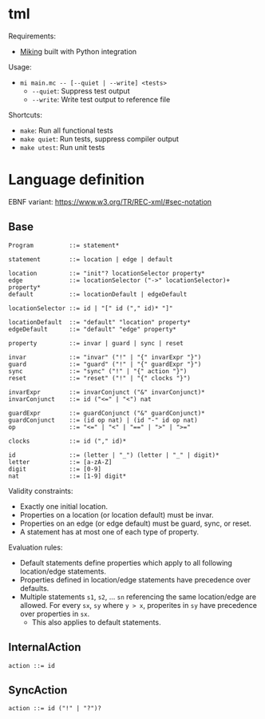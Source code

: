 # tml

Requirements:
- [Miking](https://github.com/miking-lang/miking/tree/develop) built with Python integration

Usage:
- `mi main.mc -- [--quiet | --write] <tests>`
    - `--quiet`: Suppress test output
    - `--write`: Write test output to reference file

Shortcuts:
- `make`: Run all functional tests
- `make quiet`: Run tests, suppress compiler output
- `make utest`: Run unit tests

# Language definition

EBNF variant: <https://www.w3.org/TR/REC-xml/#sec-notation>

## Base

```
Program          ::= statement*

statement        ::= location | edge | default

location         ::= "init"? locationSelector property*
edge             ::= locationSelector ("->" locationSelector)+ property*
default          ::= locationDefault | edgeDefault

locationSelector ::= id | "[" id ("," id)* "]"

locationDefault  ::= "default" "location" property*
edgeDefault      ::= "default" "edge" property*

property         ::= invar | guard | sync | reset

invar            ::= "invar" ("!" | "{" invarExpr "}")
guard            ::= "guard" ("!" | "{" guardExpr "}")
sync             ::= "sync" ("!" | "{" action "}")
reset            ::= "reset" ("!" | "{" clocks "}")

invarExpr        ::= invarConjunct ("&" invarConjunct)*
invarConjunct    ::= id ("<=" | "<") nat

guardExpr        ::= guardConjunct ("&" guardConjunct)*
guardConjunct    ::= (id op nat) | (id "-" id op nat)
op               ::= "<=" | "<" | "==" | ">" | ">="

clocks           ::= id ("," id)*

id               ::= (letter | "_") (letter | "_" | digit)*
letter           ::= [a-zA-Z]
digit            ::= [0-9]
nat              ::= [1-9] digit*
```

Validity constraints:
- Exactly one initial location.
- Properties on a location (or location default) must be invar.
- Properties on an edge (or edge default) must be guard, sync, or reset.
- A statement has at most one of each type of property.

Evaluation rules:
- Default statements define properties which apply to all following location/edge statements.
- Properties defined in location/edge statements have precedence over defaults.
- Multiple statements `s1`, `s2`, ... `sn` referencing the same location/edge are allowed. For every `sx`, `sy` where `y > x`, properites in `sy` have precedence over properties in `sx`.
    - This also applies to default statements.

## InternalAction

```
action ::= id
```

## SyncAction

```
action ::= id ("!" | "?")?
```
